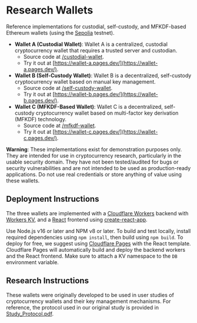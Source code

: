 # Research Wallets
Reference implementations for custodial, self-custody, and MFKDF-based Ethereum wallets (using the [Sepolia](https://sepolia.dev/) testnet).

- **Wallet A (Custodial Wallet)**: Wallet A is a centralized, custodial cryptocurrency wallet that requires a trusted server and custodian.
  - Source code at [/custodial-wallet](https://github.com/multifactor/research-wallets/tree/main/custodial-wallet).
  - Try it out at [https://wallet-a.pages.dev/](https://wallet-a.pages.dev/).
- **Wallet B (Self-Custody Wallet)**: Wallet B is a decentralized, self-custody cryptocurrency wallet based on manual key management.
  - Source code at [/self-custody-wallet](https://github.com/multifactor/research-wallets/tree/main/self-custody-wallet).
  - Try it out at [https://wallet-b.pages.dev/](https://wallet-b.pages.dev/).
- **Wallet C (MFKDF-Based Wallet)**: Wallet C is a decentralized, self-custody cryptocurrency wallet based on multi-factor key derivation (MFKDF) technology.
  - Source code at [/mfkdf-wallet](https://github.com/multifactor/research-wallets/tree/main/mfkdf-wallet).
  - Try it out at [https://wallet-c.pages.dev/](https://wallet-c.pages.dev/).

**Warning**: These implementations exist for demonstration purposes only. They are intended for use in cryptocurrency research, particularly in the usable security domain. They have not been tested/audited for bugs or security vulnerabilities and are not intended to be used as production-ready applications. Do not use real credentials or store anything of value using these wallets.

## Deployment Instructions
The three wallets are implemented with a [Cloudflare Workers](https://workers.cloudflare.com/) backend with [Workers KV](https://www.cloudflare.com/en-gb/products/workers-kv/), and a [React](https://react.dev/) frontend using [create-react-app](https://create-react-app.dev/).

Use Node.js v16 or later and NPM v8 or later. To build and test locally, install required dependencies using `npm install`, then build using `npm build`. To deploy for free, we suggest using [Cloudflare Pages](https://pages.cloudflare.com/) with the React template. Cloudflare Pages will automatically build and deploy the backend workers and the React frontend. Make sure to attach a KV namespace to the `DB` environment variable.

## Research Instructions
These wallets were originally developed to be used in user studies of cryptocurrency wallets and their key management mechanisms. For reference, the protocol used in our original study is provided in [Study_Protocol.pdf](Study_Protocol.pdf).
